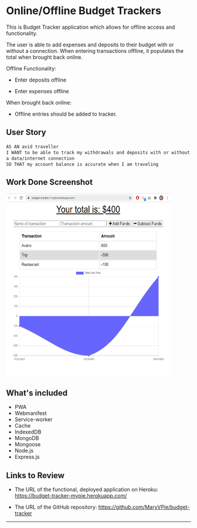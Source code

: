 # Online/Offline Budget Trackers

This is Budget Tracker application which allows for offline access and functionality.

The user is able to add expenses and deposits to their budget with or without a connection. When entering transactions offline, it populates the total when brought back online.

Offline Functionality:

  * Enter deposits offline

  * Enter expenses offline

When brought back online:

  * Offline entries should be added to tracker.

## User Story
```
AS AN avid traveller
I WANT to be able to track my withdrawals and deposits with or without a data/internet connection
SO THAT my account balance is accurate when I am traveling
```


## Work Done Screenshot

<img src="./budgettr.PNG" width="450" height="500" alt="Budget tracker"/>

## What's included
- PWA
- Webmanifest
- Service-worker
- Cache
- IndexedDB
- MongoDB
- Mongoose
- Node.js
- Express.js


## Links to Review

* The URL of the functional, deployed application on Heroku: https://budget-tracker-mvpie.herokuapp.com/

* The URL of the GitHub repository: https://github.com/MaryVPie/budget-tracker

- - -